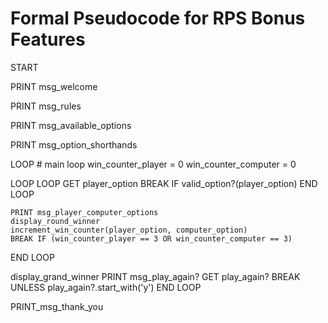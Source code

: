 # Formal Pseudocode for RPS Bonus Features
START

PRINT msg_welcome

PRINT msg_rules

PRINT msg_available_options

PRINT msg_option_shorthands

LOOP # main loop
  win_counter_player = 0
  win_counter_computer = 0

  LOOP
    LOOP
      GET player_option
      BREAK IF valid_option?(player_option)
    END LOOP

    PRINT msg_player_computer_options
    display_round_winner
    increment_win_counter(player_option, computer_option)
    BREAK IF (win_counter_player == 3 OR win_counter_computer == 3)
  END LOOP
  
  display_grand_winner
  PRINT msg_play_again?
  GET play_again?
  BREAK UNLESS play_again?.start_with('y')
END LOOP

PRINT_msg_thank_you
